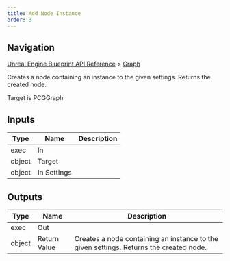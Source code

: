 ```yaml
---
title: Add Node Instance
order: 3
---
```

## Navigation

[Unreal Engine Blueprint API Reference](https://dev.epicgames.com/documentation/en-us/unreal-engine/BlueprintAPI) > [Graph](https://dev.epicgames.com/documentation/en-us/unreal-engine/BlueprintAPI/Graph)

Creates a node containing an instance to the given settings. Returns the created node.

Target is PCGGraph

## Inputs

| Type | Name | Description |
| --- | --- | --- |
| exec | In |  |
| object | Target |  |
| object | In Settings |  |

## Outputs

| Type | Name | Description |
| --- | --- | --- |
| exec | Out |  |
| object | Return Value | Creates a node containing an instance to the given settings. Returns the created node. |
